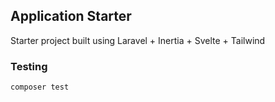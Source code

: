 ## Application Starter

Starter project built using Laravel + Inertia + Svelte + Tailwind

### Testing

```bash
composer test
```
